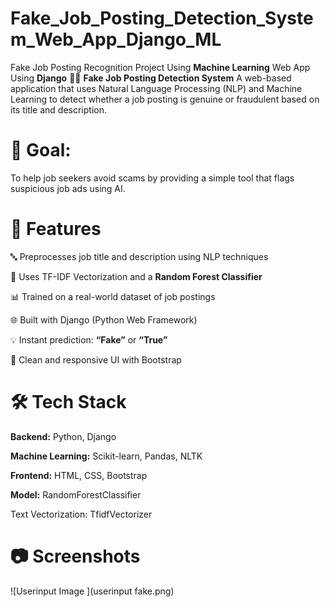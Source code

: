 # Fake_Job_Posting_Detection_System_Web_App_Django_ML
Fake Job Posting Recognition Project Using **Machine Learning** Web App Using **Django**
🕵️‍♂️ **Fake Job Posting Detection System**
A web-based application that uses Natural Language Processing (NLP) and Machine Learning to detect whether a job posting is genuine or fraudulent based on its title and description.

# 🎯 Goal:
To help job seekers avoid scams by providing a simple tool that flags suspicious job ads using AI.

# 🚀 Features
🔤 Preprocesses job title and description using NLP techniques

🧠 Uses TF-IDF Vectorization and a **Random Forest Classifier**

📊 Trained on a real-world dataset of job postings

🌐 Built with Django (Python Web Framework)

💡 Instant prediction: **“Fake”** or **“True”**

🎨 Clean and responsive UI with Bootstrap

# 🛠️ Tech Stack
**Backend:** Python, Django

**Machine Learning:** Scikit-learn, Pandas, NLTK

**Frontend:** HTML, CSS, Bootstrap

**Model:** RandomForestClassifier

Text Vectorization: TfidfVectorizer

# 📷 Screenshots
![Userinput Image ](userinput fake.png)
